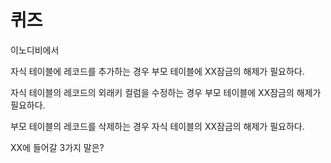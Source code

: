 
# 퀴즈

이노디비에서

자식 테이블에 레코드를 추가하는 경우 부모 테이블에 XX잠금의 해제가 필요하다.

자식 테이블의 레코드의 외래키 컬럼을 수정하는 경우 부모 테이블에 XX잠금의 해제가 필요하다.

부모 테이블의 레코드를 삭제하는 경우 자식 테이블의 XX잠금의 해제가 필요하다.

XX에 들어갈 3가지 말은?

